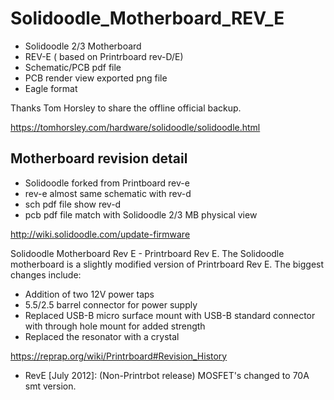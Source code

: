 # Solidoodle_Motherboard_REV_E
* Solidoodle 2/3 Motherboard 
* REV-E ( based on Printrboard rev-D/E) 
* Schematic/PCB pdf file
* PCB render view exported png file
* Eagle format

Thanks Tom Horsley to share the offline official backup.

https://tomhorsley.com/hardware/solidoodle/solidoodle.html


## Motherboard revision detail
* Solidoodle forked from Printboard rev-e
* rev-e almost same schematic with rev-d
* sch pdf file show rev-d
* pcb pdf file match with Solidoodle 2/3 MB physical view

http://wiki.solidoodle.com/update-firmware

Solidoodle Motherboard Rev E - Printrboard Rev E.
The Solidoodle motherboard is a slightly modified version of Printrboard Rev E. 
The biggest changes include:
* Addition of two 12V power taps
* 5.5/2.5 barrel connector for power supply
* Replaced USB-B micro surface mount with USB-B standard connector with through hole mount for added strength
* Replaced the resonator with a crystal

https://reprap.org/wiki/Printrboard#Revision_History

* RevE [July 2012]: (Non-Printrbot release) MOSFET's changed to 70A smt version.
